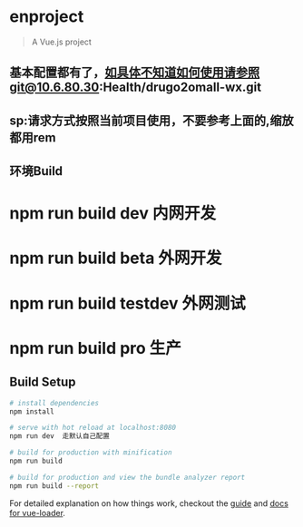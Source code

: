 # enproject

> A Vue.js project
####
## 基本配置都有了，如具体不知道如何使用请参照git@10.6.80.30:Health/drugo2omall-wx.git
## sp:请求方式按照当前项目使用，不要参考上面的,缩放都用rem
####

## 环境Build
# npm run build dev  内网开发
# npm run build beta 外网开发
# npm run build testdev 外网测试
# npm run build pro  生产

## Build Setup

``` bash
# install dependencies
npm install

# serve with hot reload at localhost:8080
npm run dev  走默认自己配置

# build for production with minification
npm run build

# build for production and view the bundle analyzer report
npm run build --report
```

For detailed explanation on how things work, checkout the [guide](http://vuejs-templates.github.io/webpack/) and [docs for vue-loader](http://vuejs.github.io/vue-loader).
